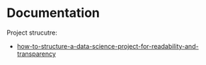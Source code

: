 # Documentation 

Project strucutre:
- [how-to-structure-a-data-science-project-for-readability-and-transparency](https://towardsdatascience.com/how-to-structure-a-data-science-project-for-readability-and-transparency-360c6716800) 
